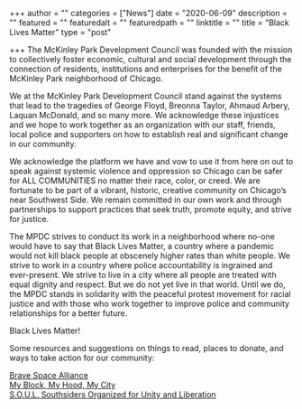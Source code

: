 +++
author = ""
categories = ["News"]
date = "2020-06-09"
description = ""
featured = ""
featuredalt = ""
featuredpath = ""
linktitle = ""
title = "Black Lives Matter"
type = "post"

+++
The McKinley Park Development Council was founded with the mission to collectively foster economic, cultural and social development through the connection of residents, institutions and enterprises for the benefit of the McKinley Park neighborhood of Chicago. 

We at the McKinley Park Development Council stand against the systems that lead to the tragedies of George Floyd, Breonna Taylor, Ahmaud Arbery, Laquan McDonald, and so many more. We acknowledge these injustices and we hope to work together as an organization with our staff, friends, local police and supporters on how to establish real and significant change in our community. 

We acknowledge the platform we have and vow to use it from here on out to speak against systemic violence and oppression so Chicago can be safer for ALL COMMUNITIES no matter their race, color, or creed. We are fortunate to be part of a vibrant, historic, creative community on Chicago’s near Southwest Side. We remain committed in our own work and through partnerships to support practices that seek truth, promote equity, and strive for justice.

The MPDC strives to conduct its work in a neighborhood where no-one would have to say that Black Lives Matter, a country where a pandemic would not kill black people at obscenely higher rates than white people. We strive to work in a country where police accountability is ingrained and ever-present.  We strive to live in a city where all people are treated with equal dignity and respect. But we do not yet live in that world. Until we do, the MPDC stands in solidarity with the peaceful protest movement for racial justice and with those who work together to improve police and community relationships for a better future. 

Black Lives Matter!

Some resources and suggestions on things to read, places to donate, and ways to take action for our community:
 
<a href="https://www.bravespacealliance.org/">Brave Space Alliance</a>
<br/>
<a href="https://www.formyblock.org"> My Block, My Hood, My City </a>
<br/>
<a href="https://www.soulinchicago.org"> S.O.U.L. Southsiders Organized for Unity and Liberation </a>
 
